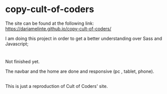 # copy-cult-of-coders

The site can be found at the following link:
https://dariamelinte.github.io/copy-cult-of-coders/

I am doing this project in order to get a better understanding over Sass and Javascript;
#
Not finished yet.

The navbar and the home are done and responsive (pc , tablet, phone).
##

This is just a reproduction of Cult of Coders' site.
